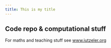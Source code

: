 ```yaml
---
title: This is my title
---
```



## Code repo & computational stuff

For maths and teaching stuff see <a href="http://www.iutzeler.org">www.iutzeler.org</a>

